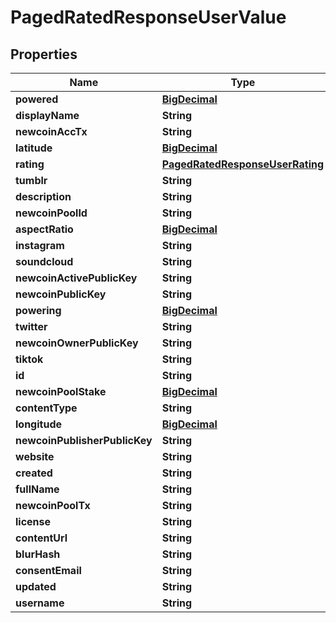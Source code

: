 
# PagedRatedResponseUserValue

## Properties
Name | Type | Description | Notes
------------ | ------------- | ------------- | -------------
**powered** | [**BigDecimal**](BigDecimal.md) |  |  [optional]
**displayName** | **String** |  |  [optional]
**newcoinAccTx** | **String** |  |  [optional]
**latitude** | [**BigDecimal**](BigDecimal.md) |  |  [optional]
**rating** | [**PagedRatedResponseUserRating**](PagedRatedResponseUserRating.md) |  |  [optional]
**tumblr** | **String** |  |  [optional]
**description** | **String** |  |  [optional]
**newcoinPoolId** | **String** |  |  [optional]
**aspectRatio** | [**BigDecimal**](BigDecimal.md) |  |  [optional]
**instagram** | **String** |  |  [optional]
**soundcloud** | **String** |  |  [optional]
**newcoinActivePublicKey** | **String** |  |  [optional]
**newcoinPublicKey** | **String** |  |  [optional]
**powering** | [**BigDecimal**](BigDecimal.md) |  |  [optional]
**twitter** | **String** |  |  [optional]
**newcoinOwnerPublicKey** | **String** |  |  [optional]
**tiktok** | **String** |  |  [optional]
**id** | **String** |  |  [optional]
**newcoinPoolStake** | [**BigDecimal**](BigDecimal.md) |  |  [optional]
**contentType** | **String** |  |  [optional]
**longitude** | [**BigDecimal**](BigDecimal.md) |  |  [optional]
**newcoinPublisherPublicKey** | **String** |  |  [optional]
**website** | **String** |  |  [optional]
**created** | **String** |  |  [optional]
**fullName** | **String** |  |  [optional]
**newcoinPoolTx** | **String** |  |  [optional]
**license** | **String** |  |  [optional]
**contentUrl** | **String** |  |  [optional]
**blurHash** | **String** |  |  [optional]
**consentEmail** | **String** |  |  [optional]
**updated** | **String** |  |  [optional]
**username** | **String** |  |  [optional]



